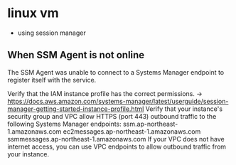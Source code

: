 # linux vm

+ using session manager

## When SSM Agent is not online
The SSM Agent was unable to connect to a Systems Manager endpoint to register itself with the service.

Verify that the IAM instance profile has the correct permissions. -> https://docs.aws.amazon.com/systems-manager/latest/userguide/session-manager-getting-started-instance-profile.html
Verify that your instance's security group and VPC allow HTTPS (port 443) outbound traffic to the following Systems Manager endpoints:
ssm.ap-northeast-1.amazonaws.com
ec2messages.ap-northeast-1.amazonaws.com
ssmmessages.ap-northeast-1.amazonaws.com
If your VPC does not have internet access, you can use VPC endpoints  to allow outbound traffic from your instance.